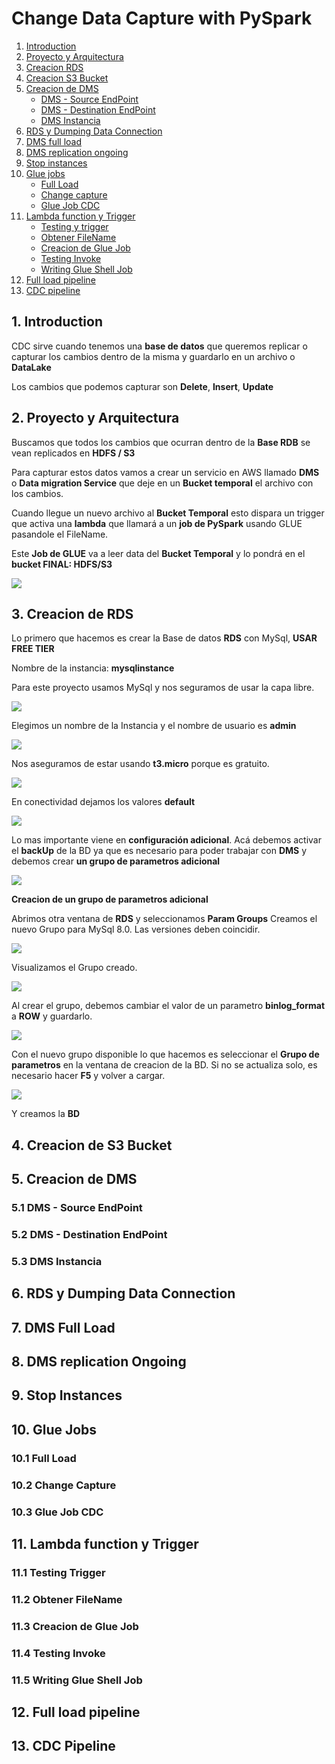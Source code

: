 # Change Data Capture with PySpark

1. [Introduction](#1.-introduction)
2. [Proyecto y Arquitectura](#2.-proyecto-y-arquitectura)
3. [Creacion RDS](#3.-creacion-de-rds)
4. [Creacion S3 Bucket](#4.-creacion-s3-bucket)
5. [Creacion de DMS](#5.-creacion-de-dms)
    - [DMS - Source EndPoint]()
    - [DMS - Destination EndPoint]()
    - [DMS Instancia]()
6. [RDS y Dumping Data Connection](#6.-rds-y-dumping-data-connection)
7. [DMS full load](#7.-dms-full-load)
8. [DMS replication ongoing](#8.-dms-replication-ongoing)
9. [Stop instances](#9.-stop-instances)
10. [Glue jobs](#10.glue-jobs)
    - [Full Load]()
    - [Change capture]()
    - [Glue Job CDC]()
11. [Lambda function y Trigger](#11.-lambda-function-y-trigger)
    - [Testing y trigger]()
    - [Obtener FileName]()
    - [Creacion de Glue Job]()
    - [Testing Invoke]()
    - [Writing Glue Shell Job]()
12. [Full load pipeline](#12.-full-load-pipeline)
13. [CDC pipeline](#13.-cdc-pipeline)


## 1. Introduction

CDC sirve cuando tenemos una __base de datos__ que queremos replicar o capturar los cambios dentro de la misma y guardarlo en un archivo o __DataLake__

Los cambios que podemos capturar son __Delete__, __Insert__, __Update__

## 2. Proyecto y Arquitectura

Buscamos que todos los cambios que ocurran dentro de la __Base RDB__ se vean replicados en __HDFS / S3__

Para capturar estos datos vamos a crear un servicio en AWS llamado __DMS__ o __Data migration Service__ que deje en un __Bucket temporal__ el archivo con los cambios.

Cuando llegue un nuevo archivo al __Bucket Temporal__ esto dispara un trigger que activa una __lambda__ que llamará a un __job de PySpark__ usando GLUE pasandole el FileName.

Este __Job de GLUE__ va a leer data del __Bucket Temporal__ y lo pondrá en el __bucket FINAL: HDFS/S3__

![](./img/cdc-01.png)

## 3. Creacion de RDS

Lo primero que hacemos es crear la Base de datos __RDS__ con MySql, __USAR FREE TIER__

Nombre de la instancia: __mysqlinstance__

Para este proyecto usamos MySql y nos seguramos de usar la capa libre.

![](./img/cdc_mysql_01.png)

Elegimos un nombre de la Instancia y el nombre de usuario es __admin__

![](./img/cdc_mysql_02.png)

Nos aseguramos de estar usando __t3.micro__ porque es gratuito.

![](./img/cdc_mysql_03.png)

En conectividad dejamos los valores __default__

![](./img/cdc_mysql_04.png)

Lo mas importante viene en __configuración adicional__. Acá debemos activar el __backUp__ de la BD ya que es necesario para poder trabajar con __DMS__ y debemos crear __un grupo de parametros adicional__

![](./img/cdc_mysql_05.png)

__Creacion de un grupo de parametros adicional__

Abrimos otra ventana de __RDS__ y seleccionamos __Param Groups__
Creamos el nuevo Grupo para MySql 8.0. Las versiones deben coincidir. 

![](./img/cdc_mysql_06.png)

Visualizamos el Grupo creado.

![](./img/cdc_mysql_06-1.png)

Al crear el grupo, debemos cambiar el valor de un parametro __binlog_format__ a __ROW__ y guardarlo. 

![](./img/cdc_mysql_06-2.png)

Con el nuevo grupo disponible lo que hacemos es seleccionar el __Grupo de parametros__ en la ventana de creacion de la BD. Si no se actualiza solo, es necesario hacer __F5__ y volver a cargar.

![](./img/cdc_mysql_07.png)

Y creamos la __BD__


## 4. Creacion de S3 Bucket


## 5. Creacion de DMS

### 5.1 DMS - Source EndPoint

### 5.2 DMS - Destination EndPoint

### 5.3 DMS Instancia

## 6. RDS y Dumping Data Connection

## 7. DMS Full Load


## 8. DMS replication Ongoing


## 9. Stop Instances

## 10. Glue Jobs

### 10.1 Full Load

### 10.2 Change Capture

### 10.3 Glue Job CDC

## 11. Lambda function y Trigger

### 11.1 Testing Trigger

### 11.2 Obtener FileName

### 11.3 Creacion de Glue Job

### 11.4 Testing Invoke

### 11.5 Writing Glue Shell Job

## 12. Full load pipeline

## 13. CDC Pipeline

